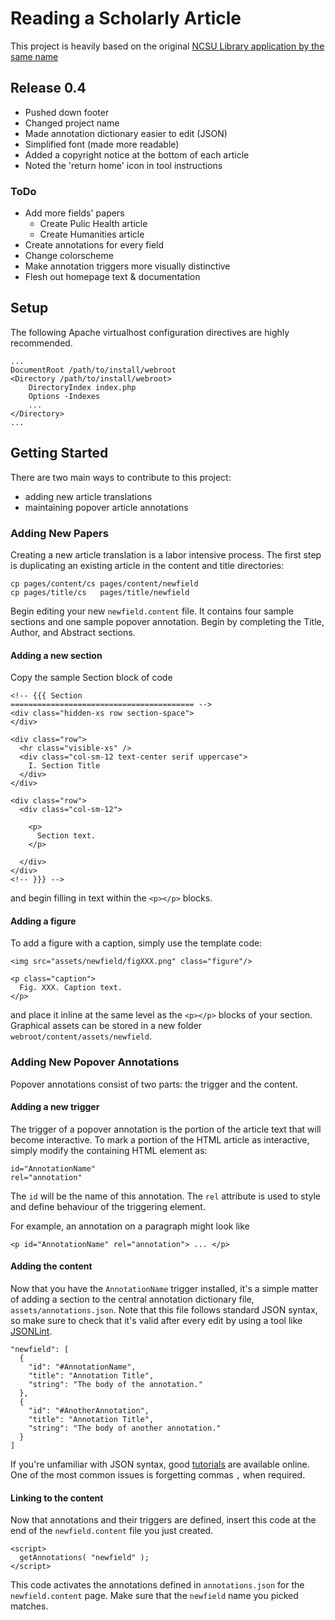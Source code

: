 # Reading a Scholarly Article

This project is heavily based on the original [NCSU Library application by
the same name](https://www.lib.ncsu.edu/tutorials/scholarly-articles/)

## Release 0.4

* Pushed down footer
* Changed project name
* Made annotation dictionary easier to edit (JSON)
* Simplified font (made more readable)
* Added a copyright notice at the bottom of each article
* Noted the 'return home' icon in tool instructions

### ToDo

* Add more fields' papers
  * Create Pulic Health article
  * Create Humanities article
* Create annotations for every field
* Change colorscheme
* Make annotation triggers more visually distinctive
* Flesh out homepage text & documentation

## Setup

The following Apache virtualhost configuration directives are highly
recommended.

    ...
    DocumentRoot /path/to/install/webroot
    <Directory /path/to/install/webroot>
        DirectoryIndex index.php
        Options -Indexes
        ...
    </Directory>
    ...


## Getting Started

There are two main ways to contribute to this project:

* adding new article translations
* maintaining popover article annotations

### Adding New Papers

Creating a new article translation is a labor intensive process. The first
step is duplicating an existing article in the content and title
directories:

    cp pages/content/cs pages/content/newfield
    cp pages/title/cs   pages/title/newfield

Begin editing your new `newfield.content` file. It contains four sample
sections and one sample popover annotation. Begin by completing the Title,
Author, and Abstract sections.

#### Adding a new section

Copy the sample Section block of code

    <!-- {{{ Section
    ========================================= -->
    <div class="hidden-xs row section-space">
    </div>

    <div class="row">
      <hr class="visible-xs" />
      <div class="col-sm-12 text-center serif uppercase">
        I. Section Title
      </div>
    </div>

    <div class="row">
      <div class="col-sm-12">

        <p>
          Section text.
        </p>

      </div>
    </div>
    <!-- }}} -->

and begin filling in text within the `<p></p>` blocks.

#### Adding a figure

To add a figure with a caption, simply use the template code:

    <img src="assets/newfield/figXXX.png" class="figure"/>

    <p class="caption">
      Fig. XXX. Caption text.
    </p>

and place it inline at the same level as the `<p></p>` blocks of your
section. Graphical assets can be stored in a new folder
`webroot/content/assets/newfield`.

### Adding New Popover Annotations

Popover annotations consist of two parts: the trigger and the content.

#### Adding a new trigger

The trigger of a popover annotation is the portion of the article text that
will become interactive. To mark a portion of the HTML article as
interactive, simply modify the containing HTML element as:

    id="AnnotationName"
    rel="annotation"

The `id` will be the name of this annotation. The `rel` attribute is used
to style and define behaviour of the triggering element.

For example, an annotation on a paragraph might look like

    <p id="AnnotationName" rel="annotation"> ... </p>

#### Adding the content

Now that you have the `AnnotationName` trigger installed, it's a simple
matter of adding a section to the central annotation dictionary file,
`assets/annotations.json`. Note that this file follows
standard JSON syntax, so make sure to check that it's valid after every
edit by using a tool like [JSONLint](http://jsonlint.com).

    "newfield": [
      {
        "id": "#AnnotationName",
        "title": "Annotation Title",
        "string": "The body of the annotation."
      },
      {
        "id": "#AnotherAnnotation",
        "title": "Annotation Title",
        "string": "The body of another annotation."
      }
    ]

If you're unfamiliar with JSON syntax, good
[tutorials](http://www.w3schools.com/json/) are available online. One of
the most common issues is forgetting commas `,` when required.

#### Linking to the content

Now that annotations and their triggers are defined, insert this code at
the end of the `newfield.content` file you just created.

    <script>
      getAnnotations( "newfield" );
    </script>

This code activates the annotations defined in `annotations.json` for the
`newfield.content` page. Make sure that the `newfield` name you picked
matches.
